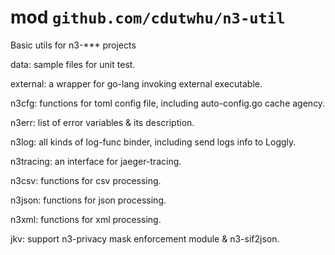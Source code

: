 # mod `github.com/cdutwhu/n3-util`

Basic utils for n3-*** projects

data: sample files for unit test.

external: a wrapper for go-lang invoking external executable.

n3cfg: functions for toml config file, including auto-config.go cache agency.

n3err: list of error variables & its description.

n3log: all kinds of log-func binder, including send logs info to Loggly.

n3tracing: an interface for jaeger-tracing.

n3csv: functions for csv processing.

n3json: functions for json processing.

n3xml: functions for xml processing.

jkv: support n3-privacy mask enforcement module & n3-sif2json.
